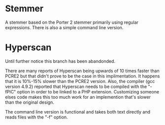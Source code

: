 # Stemmer
A stemmer based on the Porter 2 stemmer primarily using regular expressions. There is also a simple command line version.

# Hyperscan
Until further notice this branch has been abandonded.

There are many reports of Hyperscan being upwards of 10 times faster than PCRE2 but that didn't prove to be the case in this implimentation. It happens that it is 10%-15% slower than the PCRE2 version. Also, the compiler (gcc version 4.9.2) reported that Hyperscan needs to be compiled with the "-fPIC" option in order to be linked to a PHP extension. Customizing someone elses code makes this too much work for an implemention that's slower than the original design.

The command line version is functional and takes both text directly and reads files with the "-f" option.
